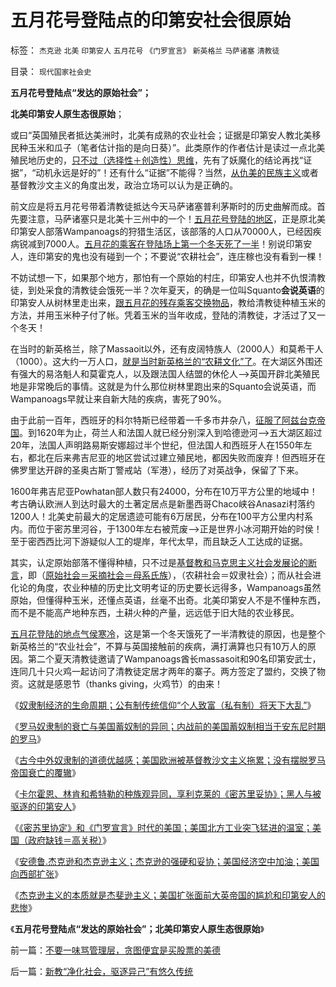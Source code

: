 # 五月花号登陆点的印第安社会很原始

标签： `杰克逊` `北美` `印第安人` `五月花号` `《门罗宣言》` `新英格兰` `马萨诸塞` `清教徒` 

目录： `现代国家社会史`

**五月花号登陆点“发达的原始社会”；**

**北美印第安人原生态很原始**；

或曰“英国殖民者抵达美洲时，北美有成熟的农业社会；证据是印第安人教北美移民种玉米和瓜子（笔者估计指的是向日葵）”。此类原作的作者估计是读过一点北美殖民地历史的，[只不过（选择性＋创造性）思维](../../../2010/10/10/个人主义心证允许创造性体验：意淫合法！.md)，先有了妖魔化的结论再找“证据”，“动机永远是好的”！还有什么“证据”不能得？当然，[从仇美的民族主义](../../../2010/11/24/中国不称霸心口如一，绝不是韬光养晦.md)或者基督教沙文主义的角度出发，政治立场可以认为是正确的。

前文应是将五月花号带着清教徒抵达今天马萨诸塞普利茅斯时的历史曲解而成。首先要注意，马萨诸塞只是北美十三州中的一个！[五月花号登陆的地区](../../../2011/3/15/美国的农民工和户籍制度和印第安人.md)，正是原北美印第安人部落Wampanoags的狩猎生活区，该部落的人口从70000人，已经因疾病锐减到7000人。[五月花的乘客在登陆场上第一个冬天死了一半](../../../2011/5/6/黑奴贸易，美国不是主角.md)！别说印第安人，连印第安的鬼也没有碰到一个；不要说“农耕社会”，连庄稼也没有看到一棵！

不妨试想一下，如果那个地方，那怕有一个原始的村庄，印第安人也并不仇恨清教徒，到处采食的清教徒会饿死一半？次年夏天，的确是一位叫Squanto**会说英语**的印第安人从树林里走出来，[跟五月花的残存乘客交换物品](../../../2010/4/6/文明之初军事不是主旋律；英雄历史地位是“无足轻重“.md)，教给清教徒种植玉米的方法，并用玉米种子付了帐。凭着玉米的当年收成，登陆的清教徒，才活过了又一个冬天！

在当时的新英格兰，除了Massaoit以外，还有皮阔特族人（2000人）和莫希干人（1000）。这大约一万人口，[就是当时新英格兰的“农耕文化”了](../../../2010/4/6/原始农业文明国家几乎都是从“征服洪水”开始.md)。在大湖区外围还有强大的易洛魁人和莫霍克人，以及跟法国人结盟的休伦人——>英国开辟北美殖民地是非常晚后的事情。这就是为什么那位树林里跑出来的Squanto会说英语，而Wampanoags早就让来自新大陆的疾病，害死了90%。

由于此前一百年，西班牙的科尔特斯已经带着一千多市井杂八，[征服了阿兹台克帝国](../../../2010/4/19/美洲自然条件对文明进化非常严酷.md)。到1620年为止，荷兰人和法国人就已经分别深入到哈德逊河——>五大湖区超过20年，法国人声明路易斯安娜超过半个世纪，但法国人和西班牙人在1550年左右，都北在后来弗吉尼亚的地区尝试过建立殖民地，都因失败而废弃！但西班牙在佛罗里达开辟的圣奥古斯丁警戒站（军港），经历了对英战争，保留了下来。

1600年弗吉尼亚Powhatan部人数只有24000，分布在10万平方公里的地域中！考古确认欧洲人到达时最大的土著定居点是新墨西哥Chaco峡谷Anasazi村落约1200人！北美史前最大的定居遗迹可能有6万居民，分布在100平方公里内村系内。而位于密苏里河谷，于1300年左右被荒废——>正是世界小冰河期开始的时侯！至于密西西比河下游疑似人工的堤岸，年代太早，而且缺乏人工达成的证据。

其实，认定原始部落不懂得种植，只不过是[基督教和马克思主义社会发展论的断言](../../../2010/5/25/马恩社会史不是某个定义错了.md)，即（[原始社会＝采摘社会＝母系氏族](../../../2009/4/27/从母系氏族观点看社会发展史缺乏科学根据.md)），（农耕社会＝奴隶社会）；而从社会进化论的角度，农业种植的历史比文明考证的历史要长远得多，Wampanoags虽然原始，但懂得种玉米，还懂点英语，丝毫不出奇。北美印第安人不是不懂种东西，而不是不能高产地种东西，土耕火种的产量，远远低于旧大陆的农业移民。

[五月花登陆的地点气侯寒冷](../../../2010/4/19/《五月花号公约》有什么先决条件.md)，这是第一个冬天饿死了一半清教徒的原因，也是整个新英格兰的“农业社会”，不算与英国接触前的疾病，满打满算也只有10万人的原因。第二个夏天清教徒邀请了Wampanoags酋长massasoit和90名印第安武士，连同几十只火鸡一起访问了清教徒定居才两年的寨子。两方签定了盟约，交换了物资。这就是感恩节（thanks
giving，火鸡节）的由来！

《[奴隶制经济的生命周期；公有制传统信仰“个人致富（私有制）将天下大乱”](../../../2011/8/11/奴隶制经济模式的生命周期.md)》

《[罗马奴隶制的衰亡与美国蓄奴制的异同；内战前的美国蓄奴制相当于安东尼时期的罗马](../../../2011/8/14/罗马奴隶制的衰亡与美国蓄奴制.md)》

《[古今中外奴隶制的道德优越感；美国欧洲被基督教沙文主义拖累；没有摆脱罗马帝国衰亡的覆辙](../../../2011/8/14/古今中外奴隶制的道德优越感.md)》

《[卡尔霍恩、林肯和希特勒的种族观异同，享利克莱的《密苏里妥协》；黑人与被驱逐的印第安人](../../../2011/8/14/卡尔霍恩,林肯，希特勒的种族观和享利克莱的妥协.md)》

《[《密苏里协定》和《门罗宣言》时代的美国；美国北方工业突飞猛进的温室；美国（政府缺钱＝高关税）](../../../2011/8/14/《密苏里协定》和《门罗宣言》时代（政府缺钱＝高关税）.md)》

《[安德鲁.杰克逊和杰克逊主义；杰克逊的强硬和妥协；美国经济空中加油；美国向西部扩张](../../../2011/8/15/碰上老大兵，有理没理说不清.md)》

《[杰克逊主义的本质就是杰斐逊主义；美国扩张面前大英帝国的尴尬和印第安人的悲惨](../../../2011/8/15/大英帝国的屈辱和印第安人的悲惨.md)》

《**五月花号登陆点“发达的原始社会”；北美印第安人原生态很原始**》

前一篇：[不要一味骂管理层，贪图便宜是买股票的美德](../../../2011/8/16/不要一味骂管理层，贪图便宜是买股票的美德.md)

后一篇：[新教“净化社会，驱逐异己”有悠久传统](../../../2011/8/16/新教“净化社会，驱逐异己”有悠久传统.md)